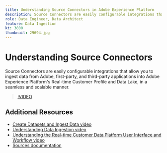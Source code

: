 ```yaml
---
title: Understanding Source Connectors in Adobe Experience Platform
description: Source Connectors are easily configurable integrations that allow you to ingest data from Adobe, first-party, and third-party applications into Adobe Experience Platform's Real-time Customer Profile and Data Lake, in a seamless and scalable manner.
role: Data Engineer, Data Architect
feature: Data Ingestion
kt: 3800
thumbnail: 29694.jpg
---
```


# Understanding Source Connectors

Source Connectors are easily configurable integrations that allow you to ingest data from Adobe, first-party, and third-party applications into Adobe Experience Platform's Real-time Customer Profile and Data Lake, in a seamless and scalable manner.

>[!VIDEO](https://video.tv.adobe.com/v/29694?quality=12&learn=on)

## Additional Resources

* [Create Datasets and Ingest Data video](create-datasets-and-ingest-data.md)
* [Understanding Data Ingestion video](understanding-data-ingestion.md)
* [Understanding the Real-time Customer Data Platform User Interface and Workflow video](../rtcdp/understanding-the-real-time-customer-data-platform-user-interface.md)
* [Sources documentation](https://www.adobe.io/apis/experienceplatform/home/data-ingestion/data-ingestion-services.html#!api-specification/markdown/narrative/technical_overview/acp_connectors_overview/acp-connectors-overview.md)
